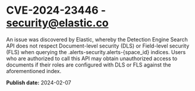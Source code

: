 # CVE-2024-23446 - security@elastic.co

An issue was discovered by Elastic, whereby the Detection Engine Search API does not respect Document-level security (DLS) or Field-level security (FLS) when querying the .alerts-security.alerts-{space_id} indices. Users who are authorized to call this API may obtain unauthorized access to documents if their roles are configured with DLS or FLS against the aforementioned index.

**Publish date:** 2024-02-07
